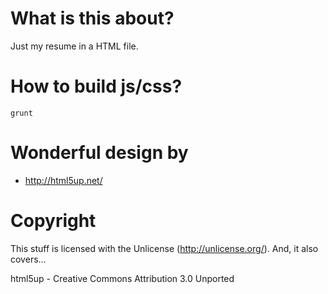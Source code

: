 # What is this about?

Just my resume in a HTML file.

# How to build js/css?

    grunt

# Wonderful design by

* http://html5up.net/

# Copyright

This stuff is licensed with the Unlicense (http://unlicense.org/). And, it also covers...

html5up - Creative Commons Attribution 3.0 Unported
